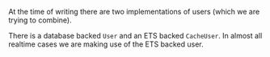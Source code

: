 At the time of writing there are two implementations of users (which we are trying to combine).

There is a database backed `User` and an ETS backed `CacheUser`. In almost all realtime cases we are making use of the ETS backed user.